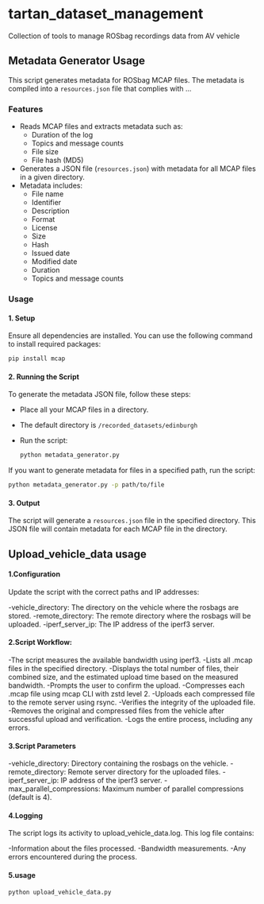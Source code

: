 # tartan_dataset_management
Collection of tools to manage ROSbag recordings data from AV vehicle

## Metadata Generator Usage

This script generates metadata for ROSbag MCAP files. The metadata is compiled into a `resources.json` file that complies with ...

### Features
- Reads MCAP files and extracts metadata such as:
  - Duration of the log
  - Topics and message counts
  - File size
  - File hash (MD5)
- Generates a JSON file (`resources.json`) with metadata for all MCAP files in a given directory.
- Metadata includes:
  - File name
  - Identifier
  - Description
  - Format
  - License
  - Size
  - Hash
  - Issued date
  - Modified date
  - Duration
  - Topics and message counts

### Usage

#### 1. Setup

Ensure all dependencies are installed. You can use the following command to install required packages:

```bash
pip install mcap
```

#### 2. Running the Script

To generate the metadata JSON file, follow these steps:

- Place all your MCAP files in a directory.
- The default directory is `/recorded_datasets/edinburgh`
- Run the script:

  ```bash
  python metadata_generator.py
  ```

If you want to generate metadata for files in a specified path, run the script:

```bash
python metadata_generator.py -p path/to/file
```

#### 3. Output

The script will generate a `resources.json` file in the specified directory. This JSON file will contain metadata for each MCAP file in the directory.

## Upload_vehicle_data usage

#### 1.Configuration

Update the script with the correct paths and IP addresses:

  -vehicle_directory: The directory on the vehicle where the rosbags are stored.
  -remote_directory: The remote directory where the rosbags will be uploaded.
  -iperf_server_ip: The IP address of the iperf3 server.

#### 2.Script Workflow:

-The script measures the available bandwidth using iperf3.
-Lists all .mcap files in the specified directory.
-Displays the total number of files, their combined size, and the estimated upload time based on the measured bandwidth.
-Prompts the user to confirm the upload.
-Compresses each .mcap file using mcap CLI with zstd level 2.
-Uploads each compressed file to the remote server using rsync.
-Verifies the integrity of the uploaded file.
-Removes the original and compressed files from the vehicle after successful upload and verification.
-Logs the entire process, including any errors.

#### 3.Script Parameters
-vehicle_directory: Directory containing the rosbags on the vehicle.
-remote_directory: Remote server directory for the uploaded files.
-iperf_server_ip: IP address of the iperf3 server.
-max_parallel_compressions: Maximum number of parallel compressions (default is 4).

#### 4.Logging 
The script logs its activity to upload_vehicle_data.log. This log file contains:

  -Information about the files processed.
  -Bandwidth measurements.
  -Any errors encountered during the process.

#### 5.usage
  ```bash
  python upload_vehicle_data.py
  ```



